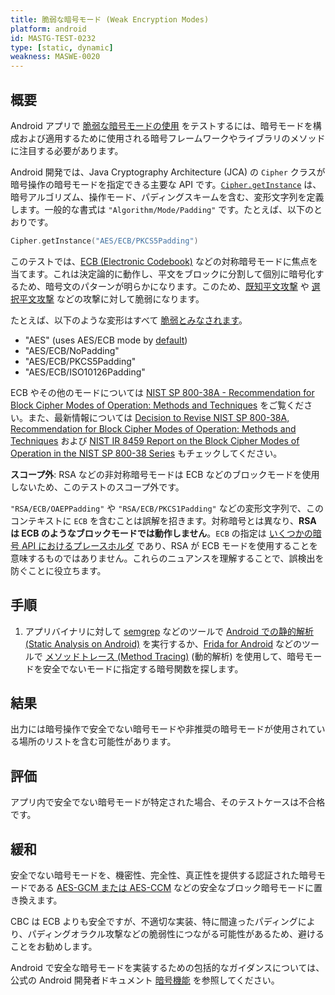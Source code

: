```yaml
---
title: 脆弱な暗号モード (Weak Encryption Modes)
platform: android
id: MASTG-TEST-0232
type: [static, dynamic]
weakness: MASWE-0020
---
```


## 概要

Android アプリで [脆弱な暗号モードの使用](../../../Document/0x04g-Testing-Cryptography.md#weak-block-cipher-mode) をテストするには、暗号モードを構成および適用するために使用される暗号フレームワークやライブラリのメソッドに注目する必要があります。

Android 開発では、Java Cryptography Architecture (JCA) の `Cipher` クラスが暗号操作の暗号モードを指定できる主要な API です。[`Cipher.getInstance`](https://developer.android.com/reference/javax/crypto/Cipher#getInstance(java.lang.String)) は、暗号アルゴリズム、操作モード、パディングスキームを含む、変形文字列を定義します。一般的な書式は `"Algorithm/Mode/Padding"` です。たとえば、以下のとおりです。

```kotlin
Cipher.getInstance("AES/ECB/PKCS5Padding")
```

このテストでは、[ECB (Electronic Codebook)](https://en.wikipedia.org/wiki/Block_cipher_mode_of_operation#Electronic_codebook_(ECB)) などの対称暗号モードに焦点を当てます。これは決定論的に動作し、平文をブロックに分割して個別に暗号化するため、暗号文のパターンが明らかになります。このため、[既知平文攻撃](https://en.wikipedia.org/wiki/Known-plaintext_attack) や [選択平文攻撃](https://en.wikipedia.org/wiki/Chosen-plaintext_attack) などの攻撃に対して脆弱になります。

たとえば、以下のような変形はすべて [脆弱とみなされます](https://support.google.com/faqs/answer/10046138?hl=en)。

- "AES" (uses AES/ECB mode by [default](https://docs.oracle.com/javase/6/docs/technotes/guides/security/crypto/CryptoSpec.html#Cipher))
- "AES/ECB/NoPadding"
- "AES/ECB/PKCS5Padding"
- "AES/ECB/ISO10126Padding"

ECB やその他のモードについては [NIST SP 800-38A - Recommendation for Block Cipher Modes of Operation: Methods and Techniques](https://csrc.nist.gov/pubs/sp/800/38/a/final) をご覧ください。また、最新情報については [Decision to Revise NIST SP 800-38A, Recommendation for Block Cipher Modes of Operation: Methods and Techniques](https://csrc.nist.gov/news/2023/decision-to-revise-nist-sp-800-38a) および [NIST IR 8459 Report on the Block Cipher Modes of Operation in the NIST SP 800-38 Series](https://nvlpubs.nist.gov/nistpubs/ir/2024/NIST.IR.8459.pdf) もチェックしてください。

**スコープ外**: RSA などの非対称暗号モードは ECB などのブロックモードを使用しないため、このテストのスコープ外です。

`"RSA/ECB/OAEPPadding"` や `"RSA/ECB/PKCS1Padding"` などの変形文字列で、このコンテキストに `ECB` を含むことは誤解を招きます。対称暗号とは異なり、**RSA は ECB のようなブロックモードでは動作しません**。`ECB` の指定は [いくつかの暗号 API におけるプレースホルダ](https://github.com/openjdk/jdk/blob/680ac2cebecf93e5924a441a5de6918cd7adf118/src/java.base/share/classes/com/sun/crypto/provider/RSACipher.java#L126) であり、RSA が ECB モードを使用することを意味するものではありません。これらのニュアンスを理解することで、誤検出を防ぐことに役立ちます。

## 手順

1. アプリバイナリに対して [semgrep](../../../tools/generic/MASTG-TOOL-0110.md) などのツールで [Android での静的解析 (Static Analysis on Android)](../../../techniques/android/MASTG-TECH-0014.md) を実行するか、[Frida for Android](../../../tools/android/MASTG-TOOL-0001.md) などのツールで [メソッドトレース (Method Tracing)](../../../techniques/android/MASTG-TECH-0033.md) (動的解析) を使用して、暗号モードを安全でないモードに指定する暗号関数を探します。

## 結果

出力には暗号操作で安全でない暗号モードや非推奨の暗号モードが使用されている場所のリストを含む可能性があります。

## 評価

アプリ内で安全でない暗号モードが特定された場合、そのテストケースは不合格です。

## 緩和

安全でない暗号モードを、機密性、完全性、真正性を提供する認証された暗号モードである [AES-GCM または AES-CCM](https://csrc.nist.gov/pubs/sp/800/38/d/final) などの安全なブロック暗号モードに置き換えます。

CBC は ECB よりも安全ですが、不適切な実装、特に間違ったパディングにより、パディングオラクル攻撃などの脆弱性につながる可能性があるため、避けることをお勧めします。

Android で安全な暗号モードを実装するための包括的なガイダンスについては、公式の Android 開発者ドキュメント [暗号機能](https://developer.android.com/privacy-and-security/cryptography) を参照してください。
